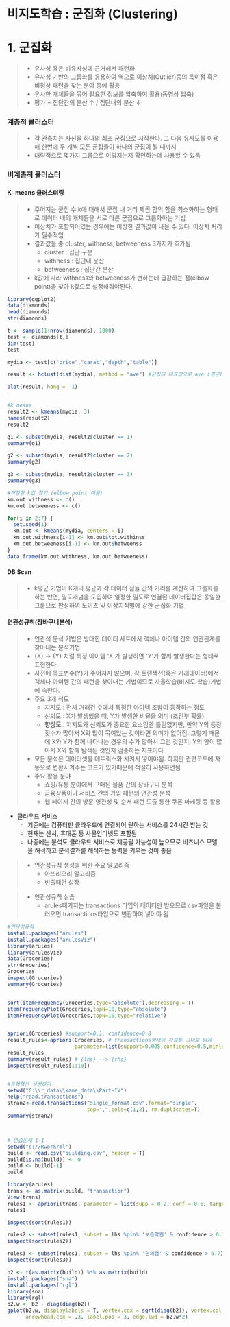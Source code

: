 # 비지도학습 : 군집화 (Clustering)

# 1. 군집화

> - 유사성 혹은 비유사성에 근거해서 패턴화
> - 유사성 기반의 그룹화를 응용하여 역으로 이상치(Outlier)등의 특이점 혹은 비정상 패턴을 찾는 분야 등에 활용
> - 유사한 개체들을 묶어 필요한 정보를 압축하여 활용(동영상 압축)
> - 평가 = 집단간의 분산 ↑ / 집단내의 분산 ↓

### 계층적 클러스터

> - 각 관측치는 자신을 하나의 최초 군집으로 시작한다. 그 다음 유사도를 이용해 한번에 두 개씩 모든 군집들이 하나의 군집이 될 때까지
> - 대략적으로 몇가지 그룹으로 이뤄지는지 확인하는데 사용할 수 있음



### 비계층적 클러스터

#### K- means 클러스터링

> - 주어지는 군집 수 k에 대해서 군집 내 거리 제곱 합의 합을 최소화하는 형태로 데이터 내의 개체들을 서로 다른 군집으로 그룹화하는 기법
> - 이상치가 포함되어있는 경우에는 이상한 결과값이 나올 수 있다. 이상치 처리가 필수적임
> - 결과값들 중 cluster, withness, betweeness 3가지가 추가됨
>   - cluster : 집단 구분
>   - withness : 집단내 분산
>   - betweeness : 집단간 분산
> - k값에 따라 withness와 betweeness가 변하는데 급감하는 점(elbow point)을 찾아 k값으로 설정해줘야된다.

```R
library(ggplot2)
data(diamonds)
head(diamonds)
str(diamonds)

t <- sample(1:nrow(diamonds), 1000)
test <- diamonds[t,]
dim(test)
test

mydia <- test[c("price","carat","depth","table")]

result <- hclust(dist(mydia), method = "ave") #군집의 대표값으로 ave (평균)을 쓰겠다는 의미

plot(result, hang = -1)


#k means
result2 <- kmeans(mydia, 3)
names(result2)
result2

g1 <- subset(mydia, result2$cluster == 1)
summary(g1)

g2 <- subset(mydia, result2$cluster == 2)
summary(g2)

g3 <- subset(mydia, result2$cluster == 3)
summary(g3)

#적절한 k값 찾기 (elbow point 이용)
km.out.withness <- c()
km.out.betweeness <- c()

for(i in 2:7) {
  set.seed(1)
  km.out <- kmeans(mydia, centers = i)
  km.out.withness[i-1] <- km.out$tot.withinss
  km.out.betweeness[i-1] <- km.out$betweenss
}
data.frame(km.out.withness, km.out.betweeness)
```



#### DB Scan

> - k평균 기법이 K개의 평균과 각 데이터 점들 간의 거리를 계산하여 그룹화를 하는 반면, 밀도개념을 도입하여 일정한 밀도로 연결된 데이터집합은 동일한 그룹으로 판정하여 노이즈 및 이상치식별에 강한 군집화 기법

#### 연관성규칙(장바구니분석)

> - 연관석 분석 기법은 방대한 데이터 세트에서 객체나 아이템 간의 연관관계를 찾아내는 분석기법
> - {X} -> {Y} 처럼 특정 아이템 'X'가 발생하면 'Y'가 함께 발생한다는 형태로 표현한다.
> - 사전에 목표변수(Y)가 주어지지 않으며, 각 트랜잭션(혹은 거래데이터)에서 객체나 아이템 간의 패턴을 찾아내는 기법이므로 자율학습(비지도 학습)기법에 속한다.
> - 주요 3개 척도
>   - 지지도 : 전체 거래건 수에서 특정한 아이템 조합이 등장하는 정도
>   - 신뢰도 : X가 발생했을 때, Y가 발생한 비율을 의미 (조건부 확률)
>   - **향상도** : 지지도와 신뢰도가 중요한 요소임엔 틀림없지만, 만약 Y의 등장횟수가 많아서 X와 많이 묶여있는 것이라면 의미가 없어짐. 그렇기 때문에 X와 Y가 함께 나타나는 경우의 수가 많아서 그런 것인지, Y의 양이 많아서 X와 함께 탐색된 것인지 검증하는 지표이다.
> - 모든 분석은 데이터셋을 메트릭스화 시켜서 넣어야됨. 하지만 관련코드에 자동으로 변환시켜주는 코드가 있기때문에 적절히 사용하면됨
> - 주요 활용 분야
>   - 쇼핑/유통 분야에서 구매된 물품 간의 장바구니 분석
>   - 금융상품이나 서비스 간의 가입 패턴의 연관성 분석
>   - 웹 페이지 간의 방문 영관성 및 순서 패턴 도출 통한 쿠폰 마케팅 등 활용

- 클라우드 서비스
  - 기존에는 컴퓨터만 클라우드에 연결되어 원하는 서비스를 24시간 받는 것
  - 현재는 센서, 휴대폰 등 사물인터넷도 포함됨
  - 나중에는 분석도 클라우드 서비스로 제공될 가능성이 높으므로 비즈니스 모델을 해석하고 분석결과를 해석하는 능력을 키우는 것이 좋음

> - 연관성규칙 생성을 위한 주요 알고리즘
>   - 아프리오리 알고리즘
>   - 빈출패턴 성장

> - 연관성규칙 실습
>   - arules패키지는 transactions 타입의 데이터만 받으므로 csv파일을 불러오면 transactions타입으로 변환하여 넣어야 됨

```R
#연관성규칙
install.packages("arules")
install.packages("arulesViz")
library(arules)
library(arulesViz)
data(Groceries)
str(Groceries)
Groceries
inspect(Groceries)
summary(Groceries)


sort(itemFrequency(Groceries,type="absolute"),decreasing = T)
itemFrequencyPlot(Groceries,topN=10,type="absolute")
itemFrequencyPlot(Groceries,topN=10,type="relative")


apriori(Groceries) #support=0.1, confidence=0.8
result_rules<-apriori(Groceries, # transactions형태의 자료를 그대로 담음
                      parameter=list(support=0.005,confidence=0.5,minlen=2)) #파라미터는 데이터에 따라서 달라지니까 알아내서 넣어야됨
result_rules
summary(result_rules) # {lhs} --> {rhs}
inspect(result_rules[1:10])


#트랙잭션 생성하기
setwd("C:\\r_data\\kame_data\\Part-IV")
help("read.transactions")
stran2<-read.transactions("single_format.csv",format="single",
                          sep=",",cols=c(1,2), rm.duplicates=T)
summary(stran2)



# 연습문제 1-1
setwd("c://Rwork/ml")
build <- read.csv("building.csv", header = T)
build[is.na(build)] <- 0
build <- build[-1]
build

library(arules)
trans <- as.matrix(build, "transaction")
View(trans)
rules1 <- apriori(trans, parameter = list(supp = 0.2, conf = 0.6, target = "rules"))
rules1

inspect(sort(rules1))

rules2 <- subset(rules1, subset = lhs %pin% '보습학원' & confidence > 0.7)
inspect(sort(rules2))

rules3 <- subset(rules1, subset = lhs %pin% '편의점' & confidence > 0.7)
inspect(sort(rules3))

b2 <- t(as.matrix(build)) %*% as.matrix(build)
install.packages("sna")
install.packages("rgl")
library(sna)
library(rgl)
b2.w <- b2 - diag(diag(b2))
gplot(b2.w, displaylabels = T, vertex.cex = sqrt(diag(b2)), vertex.col = "green", edge.col = "blue", boxed.labels = F,
      arrowhead.cex = .3, label.pos = 3, edge.lwd = b2.w*2)
```

